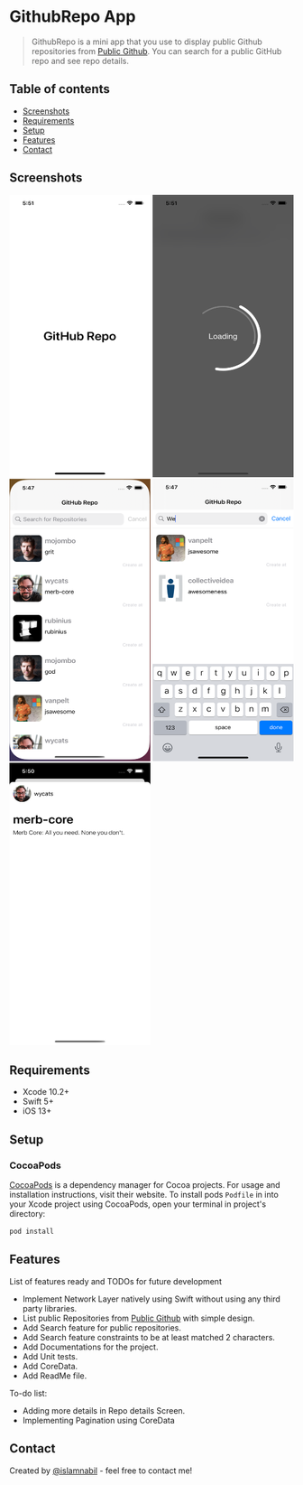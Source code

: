 # GithubRepo App
> GithubRepo is a mini app that you use to display public Github repositories from [Public Github](https://api.github.com/repositories). You can search for a public GitHub repo and see repo details. 

## Table of contents
* [Screenshots](#screenshots)
* [Requirements](#requirements)
* [Setup](#setup)
* [Features](#features)
* [Contact](#contact)


## Screenshots
<img src="https://github.com/islamnabil/GithubReposApp/blob/main/ScreenShots/1.png" width="250" height="500"> <img src="https://github.com/islamnabil/GithubReposApp/blob/main/ScreenShots/2.png" width="250" height="500"> <img src="https://github.com/islamnabil/GithubReposApp/blob/main/ScreenShots/3.png" width="250" height="500"> <img src="https://github.com/islamnabil/GithubReposApp/blob/main/ScreenShots/4.png" width="250" height="500"> <img src="https://github.com/islamnabil/GithubReposApp/blob/main/ScreenShots/5.png" width="250" height="500"> 
## Requirements
* Xcode 10.2+
* Swift 5+
* iOS 13+

## Setup
### CocoaPods

[CocoaPods](https://cocoapods.org) is a dependency manager for Cocoa projects. For usage and installation instructions, visit their website. To install pods `Podfile` in  into your Xcode project using CocoaPods, open your terminal in project's directory:

```ruby
pod install
```

## Features
List of features ready and TODOs for future development
* Implement Network Layer natively using Swift without using any third party libraries.
* List public Repositories from [Public Github](https://api.github.com/repositories) with simple design.
* Add Search feature for public repositories.
* Add Search feature constraints to be at least matched 2 characters.
* Add Documentations for the project.
* Add Unit tests.
* Add CoreData.
* Add ReadMe file.

To-do list:
* Adding more details in Repo details Screen.
* Implementing Pagination using CoreData

## Contact
Created by [@islamnabil](https://github.com/islamnabil) - feel free to contact me!
